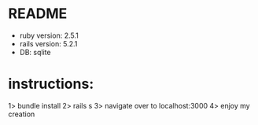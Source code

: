 # README

* ruby version: 2.5.1
* rails version: 5.2.1
* DB: sqlite

instructions:
=============
1> bundle install
2> rails s
3> navigate over to localhost:3000
4> enjoy my creation

